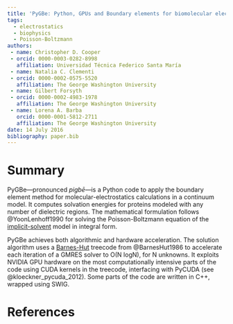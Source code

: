 ```yaml
---
title: 'PyGBe: Python, GPUs and Boundary elements for biomolecular electrostatics'
tags:
  - electrostatics
  - biophysics
  - Poisson-Boltzmann
authors:
 - name: Christopher D. Cooper
 - orcid: 0000-0003-0282-8998
   affiliation: Universidad Técnica Federico Santa María
 - name: Natalia C. Clementi
 - orcid: 0000-0002-0575-5520
   affiliation: The George Washington University
 - name: Gilbert Forsyth
 - orcid: 0000-0002-4983-1978
   affiliation: The George Washington University
 - name: Lorena A. Barba
   orcid: 0000-0001-5812-2711
   affiliation: The George Washington University
date: 14 July 2016
bibliography: paper.bib
---
```


# Summary

PyGBe—pronounced _pigbē_—is a Python code to apply the boundary element method for molecular-electrostatics 
calculations in a continuum model.
It computes solvation energies for proteins modeled with any number of dielectric regions. 
The mathematical formulation follows @YoonLenhoff1990 for solving the Poisson-Boltzmann equation of the [implicit-solvent](https://en.wikipedia.org/wiki/Implicit_solvation) model in integral form.

PyGBe achieves both algorithmic and hardware acceleration.
The solution algorithm uses a [Barnes-Hut](https://en.wikipedia.org/wiki/Barnes–Hut_simulation) treecode from @BarnesHut1986 to accelerate each iteration of a GMRES solver to O(N logN), for N unknowns. 
It exploits NVIDIA GPU hardware on the most computationally intensive parts of the code using CUDA kernels in the treecode, interfacing with PyCUDA (see @kloeckner_pycuda_2012). 
Some parts of the code are written in C++, wrapped using SWIG. 

# References
